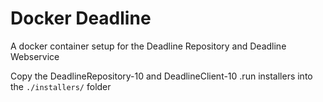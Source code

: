 # Docker Deadline

A docker container setup for the Deadline Repository and Deadline Webservice

Copy the DeadlineRepository-10 and DeadlineClient-10 .run installers into the `./installers/` folder